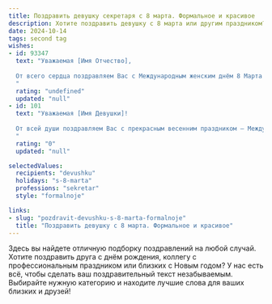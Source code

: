 ```yaml
---
title: Поздравить девушку секретаря с 8 марта. Формальное и красивое
description: Хотите поздравить девушку с 8 марта или другим праздником? Наш ИИ создаст незабываемое поздравление, а вы обязательно выделитесь среди других.  
date: 2024-10-14
tags: second tag
wishes:
- id: 93347
  text: "Уважаемая [Имя Отчество],
  
  От всего сердца поздравляем Вас с Международным женским днём 8 Марта!  Желаем Вам крепкого здоровья, успехов в Вашей ответственной и важной работе секретаря,  радости, благополучия и всего самого наилучшего! Пусть каждый день будет наполнен  приятными моментами и позитивными эмоциями.
  "
  rating: "undefined"
  updated: "null"
- id: 101
  text: "Уважаемая [Имя Девушки]!
  
  От всей души поздравляем Вас с прекрасным весенним праздником — Международным женским днем 8 марта! Желаем Вам весеннего настроения, благополучия, счастья и успехов в Вашей ответственной работе. Пусть каждый день будет наполнен радостью, теплом и вниманием близких!
  "
  rating: "0"
  updated: "null"

selectedValues:
  recipients: "devushku"
  holidays: "s-8-marta"
  professions: "sekretar"
  style: "formalnoje"

links:
- slug: "pozdravit-devushku-s-8-marta-formalnoje"
  title: "Поздравить девушку с 8 марта. Формальное и красивое"
---
```


Здесь вы найдете отличную подборку поздравлений на любой случай. 
Хотите поздравить друга с днём рождения, коллегу с профессиональным праздником или близких с Новым годом? У нас есть всё, чтобы сделать ваш поздравительный текст незабываемым. Выбирайте нужную категорию и находите лучшие слова для ваших близких и друзей!
